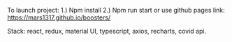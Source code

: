 To launch project:
1.) Npm install
2.) Npm run start
or use github pages link: https://mars1317.github.io/boosters/

Stack: react, redux, material UI, typescript, axios, recharts, covid api.

